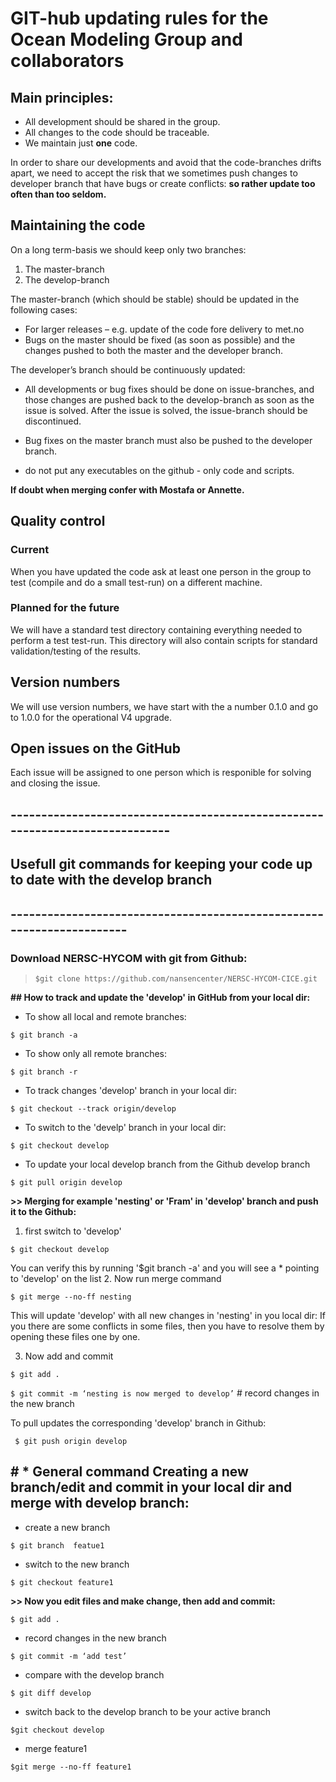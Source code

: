 # GIT-hub updating rules for the Ocean Modeling Group and collaborators

## Main principles:
*	All development should be shared in the group.
*	All changes to the code should be traceable.
*	We maintain just **one** code.

In order to share our developments and avoid that the code-branches drifts apart, we need to accept the risk that we sometimes push changes to developer branch that have bugs or create conflicts: **so rather update too often than too seldom.**  

## Maintaining the code
On a long term-basis we should keep only two branches:
1.	The master-branch
1.	The develop-branch

The master-branch (which should be stable) should be updated in the following cases:
*	For larger releases – e.g. update of the code fore delivery to met.no 
*	Bugs on the master should be fixed (as soon as possible) and the changes pushed to both the master and the developer branch.

The developer’s branch should be continuously updated:
*	All developments or bug fixes should be done on issue-branches, and those changes are pushed back to the develop-branch as soon as the issue is solved. After the issue is solved, the issue-branch should be discontinued.
*	Bug fixes on the master branch must also be pushed to the developer branch.

* do not put any executables on the github - only code and scripts.

**If doubt when merging confer with Mostafa or Annette.**

## Quality control
### Current
When you have updated the code ask at least one person in the group to test (compile and do a small test-run) on a different machine.
### Planned for the future
We will have a standard test directory containing everything needed to perform a test test-run.
This directory will also contain scripts for standard validation/testing of the results.

## Version numbers
We will use version numbers, we have start with the a number 0.1.0 and go to 1.0.0 for the operational V4 upgrade. 

## Open issues on the GitHub
Each issue will be assigned to one person which is responible for solving and closing the issue.

## -----------------------------------------------------------------------------
## Usefull git commands for keeping your code up to date with the develop branch
## ----------------------------------------------------------------------


###  Download NERSC-HYCOM with git from Github:

> `$git clone https://github.com/nansencenter/NERSC-HYCOM-CICE.git`

****## How to track and update the 'develop' in GitHub from your local dir:****
* To show all local and remote branches:

` $ git branch -a  `

* To show only all remote branches:

`$ git branch -r       `

*  To track changes 'develop' branch in your local dir:

`$ git checkout --track origin/develop `
*  To switch to the 'develp' branch in your local dir: 

`$ git checkout develop   `      
        
* To update your local develop branch from the Github develop branch

`$ git pull origin develop              `


**>> Merging for example 'nesting' or 'Fram' in 'develop' branch and push it to the Github:**

1.  first switch to 'develop' 

`$ git checkout develop `

You can verify this by running '$git branch -a' and you will see a * pointing to 'develop' on the list 
2.  Now run merge command 

`$ git merge --no-ff nesting`


This will update 'develop' with all new changes in 'nesting' in you local dir:
If you there are some conflicts in some files, then you have 
to resolve them by opening these files one by one.

3. Now add and commit

`$ git add .`

`$ git commit -m ‘nesting is now merged to develop’`		# record changes in the new branch

To pull updates the corresponding 'develop' branch in Github:

` $ git push origin develop`



## # * General command Creating a new branch/edit and commit in your local dir and merge with develop branch:


* create a new branch


`$ git branch  featue1	`  
                                
*  switch to the new branch

`$ git checkout feature1	     `                            

**>> Now you edit files and make change, then add and commit:**

`$ git add .`

* record changes in the new branch

`$ git commit -m ‘add test’  `
                                
* compare with the develop branch

`$ git diff develop   `   
                           
*  switch back to the develop branch to be your active branch

`$git checkout develop `
                           
* merge  feature1

`$git merge --no-ff feature1     `                        
